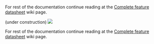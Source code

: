 For rest of the documentation continue reading at the [Complete feature datasheet](complete-feature-datasheet#complete-list-of-features) wiki page.

(under construction)
![](https://user-images.githubusercontent.com/39026625/39675392-1bd817ae-518d-11e8-8856-e17d867e0056.jpg)

For rest of the documentation continue reading at the [Complete feature datasheet](complete-feature-datasheet#complete-list-of-features) wiki page.